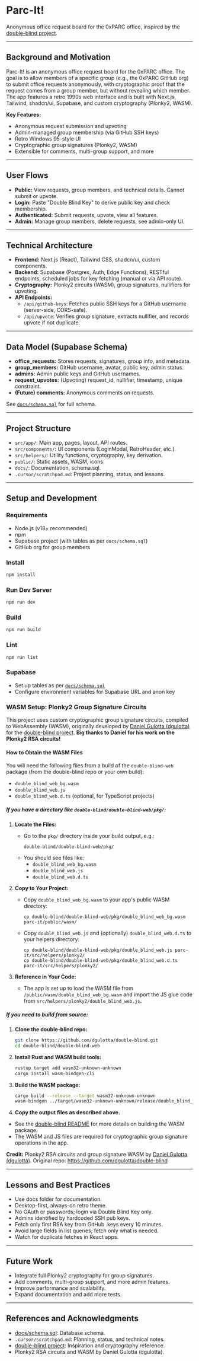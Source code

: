 # Parc-It!

Anonymous office request board for the 0xPARC office, inspired by the [double-blind project](https://github.com/dgulotta/double-blind).

---

## Background and Motivation

Parc-It! is an anonymous office request board for the 0xPARC office. The goal is to allow members of a specific group (e.g., the 0xPARC GitHub org) to submit office requests anonymously, with cryptographic proof that the request comes from a group member, but without revealing which member. The app features a retro 1990s web interface and is built with Next.js, Tailwind, shadcn/ui, Supabase, and custom cryptography (Plonky2, WASM).

**Key Features:**
- Anonymous request submission and upvoting
- Admin-managed group membership (via GitHub SSH keys)
- Retro Windows 95-style UI
- Cryptographic group signatures (Plonky2, WASM)
- Extensible for comments, multi-group support, and more

---

## User Flows

- **Public:** View requests, group members, and technical details. Cannot submit or upvote.
- **Login:** Paste "Double Blind Key" to derive public key and check membership.
- **Authenticated:** Submit requests, upvote, view all features.
- **Admin:** Manage group members, delete requests, see admin-only UI.

---

## Technical Architecture

- **Frontend:** Next.js (React), Tailwind CSS, shadcn/ui, custom components.
- **Backend:** Supabase (Postgres, Auth, Edge Functions), RESTful endpoints, scheduled jobs for key fetching (manual or via API route).
- **Cryptography:** Plonky2 circuits (WASM), group signatures, nullifiers for upvoting.
- **API Endpoints:**
  - `/api/github-keys`: Fetches public SSH keys for a GitHub username (server-side, CORS-safe).
  - `/api/upvote`: Verifies group signature, extracts nullifier, and records upvote if not duplicate.

---

## Data Model (Supabase Schema)

- **office_requests:** Stores requests, signatures, group info, and metadata.
- **group_members:** GitHub username, avatar, public key, admin status.
- **admins:** Admin public keys and GitHub usernames.
- **request_upvotes:** (Upvoting) request_id, nullifier, timestamp, unique constraint.
- **(Future) comments:** Anonymous comments on requests.

See [`docs/schema.sql`](docs/schema.sql) for full schema.

---

## Project Structure

- `src/app/`: Main app, pages, layout, API routes.
- `src/components/`: UI components (LoginModal, RetroHeader, etc.).
- `src/helpers/`: Utility functions, cryptography, key derivation.
- `public/`: Static assets, WASM, icons.
- `docs/`: Documentation, schema.sql.
- `.cursor/scratchpad.md`: Project planning, status, and lessons.

---

## Setup and Development

### Requirements
- Node.js (v18+ recommended)
- npm
- Supabase project (with tables as per `docs/schema.sql`)
- GitHub org for group members

### Install
```sh
npm install
```

### Run Dev Server
```sh
npm run dev
```

### Build
```sh
npm run build
```

### Lint
```sh
npm run lint
```

### Supabase
- Set up tables as per [`docs/schema.sql`](docs/schema.sql)
- Configure environment variables for Supabase URL and anon key

### WASM Setup: Plonky2 Group Signature Circuits

This project uses custom cryptographic group signature circuits, compiled to WebAssembly (WASM), originally developed by [Daniel Gulotta (dgulotta)](https://github.com/dgulotta) for the [double-blind project](https://github.com/dgulotta/double-blind). **Big thanks to Daniel for his work on the Plonky2 RSA circuits!**

#### How to Obtain the WASM Files

You will need the following files from a build of the `double-blind-web` package (from the double-blind repo or your own build):
- `double_blind_web_bg.wasm`
- `double_blind_web.js`
- `double_blind_web.d.ts` (optional, for TypeScript projects)

##### If you have a directory like `double-blind/double-blind-web/pkg/`:

1. **Locate the Files:**
   - Go to the `pkg/` directory inside your build output, e.g.:
     ```
     double-blind/double-blind-web/pkg/
     ```
   - You should see files like:
     - `double_blind_web_bg.wasm`
     - `double_blind_web.js`
     - `double_blind_web.d.ts`

2. **Copy to Your Project:**
   - Copy `double_blind_web_bg.wasm` to your app's public WASM directory:
     ```
     cp double-blind/double-blind-web/pkg/double_blind_web_bg.wasm parc-it/public/wasm/
     ```
   - Copy `double_blind_web.js` and (optionally) `double_blind_web.d.ts` to your helpers directory:
     ```
     cp double-blind/double-blind-web/pkg/double_blind_web.js parc-it/src/helpers/plonky2/
     cp double-blind/double-blind-web/pkg/double_blind_web.d.ts parc-it/src/helpers/plonky2/
     ```

3. **Reference in Your Code:**
   - The app is set up to load the WASM file from `/public/wasm/double_blind_web_bg.wasm` and import the JS glue code from `src/helpers/plonky2/double_blind_web.js`.

##### If you need to build from source:

1. **Clone the double-blind repo:**
   ```sh
   git clone https://github.com/dgulotta/double-blind.git
   cd double-blind/double-blind-web
   ```
2. **Install Rust and WASM build tools:**
   ```sh
   rustup target add wasm32-unknown-unknown
   cargo install wasm-bindgen-cli
   ```
3. **Build the WASM package:**
   ```sh
   cargo build --release --target wasm32-unknown-unknown
   wasm-bindgen ../target/wasm32-unknown-unknown/release/double_blind_web.wasm --out-dir pkg --target web
   ```
4. **Copy the output files as described above.**

- See the [double-blind README](https://github.com/dgulotta/double-blind) for more details on building the WASM package.
- The WASM and JS files are required for cryptographic group signature operations in the app.

**Credit:**
Plonky2 RSA circuits and group signature WASM by [Daniel Gulotta (dgulotta)](https://github.com/dgulotta).
Original repo: https://github.com/dgulotta/double-blind

---

## Lessons and Best Practices

- Use docs folder for documentation.
- Desktop-first, always-on retro theme.
- No OAuth or passwords; login via Double Blind Key only.
- Admins identified by hardcoded SSH pub keys.
- Fetch only first RSA key from GitHub .keys every 10 minutes.
- Avoid large fields in list queries; fetch only what is needed.
- Watch for duplicate fetches in React apps.

---

## Future Work

- Integrate full Plonky2 cryptography for group signatures.
- Add comments, multi-group support, and more admin features.
- Improve performance and scalability.
- Expand documentation and add more tests.

---

## References and Acknowledgments

- [docs/schema.sql](docs/schema.sql): Database schema.
- `.cursor/scratchpad.md`: Planning, status, and technical notes.
- [double-blind project](https://github.com/dgulotta/double-blind): Inspiration and cryptography reference.
- Plonky2 RSA circuits and WASM by Daniel Gulotta (dgulotta).

